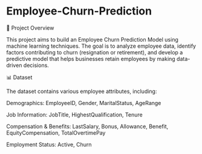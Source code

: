 # Employee-Churn-Prediction

📌 Project Overview

This project aims to build an Employee Churn Prediction Model using machine learning techniques. The goal is to analyze employee data, identify factors contributing to churn (resignation or retirement), and develop a predictive model that helps businesses retain employees by making data-driven decisions.

📊 Dataset

The dataset contains various employee attributes, including:

Demographics: EmployeeID, Gender, MaritalStatus, AgeRange

Job Information: JobTitle, HighestQualification, Tenure

Compensation & Benefits: LastSalary, Bonus, Allowance, Benefit, EquityCompensation, TotalOvertimePay

Employment Status: Active, Churn
